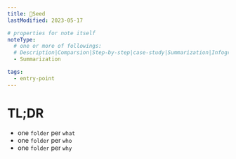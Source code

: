 ```yaml
---
title: 🚪Seed
lastModified: 2023-05-17

# properties for note itself
noteType:
  # one or more of followings: 
  # Description|Comparsion|Step-by-step|case-study|Summarization|Infographic
  - Summarization

tags:
  - entry-point
---
```

# TL;DR
- one `folder` per `what`
- one `folder` per `who`
- one `folder` per `why`
